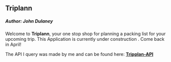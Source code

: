 ## Triplann
##### Author: John Dulaney

Welcome to **Triplann**, your one stop shop for planning a packing list for your upcoming trip. This Application is currently under construction . Come back in April!

The API I query was made by me and can be found here:
**[Tripplan-API](https://github.com/john-dulaney/Triplann-API)**